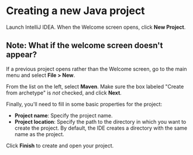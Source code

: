 # Creating a new Java project

Launch IntelliJ IDEA. When the Welcome screen opens, click **New Project**.

## Note: What if the welcome screen doesn't appear?
If a previous project opens rather than the Welcome screen, go to the main menu and select **File > New**.

From the list on the left, select **Maven**. Make sure the box labeled "Create from archetype" is _not_ checked, and click **Next**.

Finally, you'll need to fill in some basic properties for the project:

-   **Project name**: Specify the project name.
-   **Project location**: Specify the path to the directory in which you want to create the project. By default, the IDE creates a directory with the same name as the project.

Click **Finish** to create and open your project.